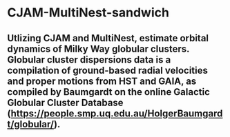 # CJAM-MultiNest-sandwich
## Utlizing CJAM and MultiNest, estimate orbital dynamics of Milky Way globular clusters. Globular cluster dispersions data is a compilation of ground-based radial velocities and proper motions from HST and GAIA, as compiled by Baumgardt on the online Galactic Globular Cluster Database (https://people.smp.uq.edu.au/HolgerBaumgardt/globular/).
